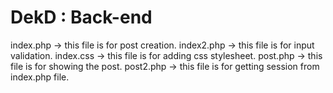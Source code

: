 # DekD : Back-end
index.php -> this file is for post creation.
index2.php -> this file is for input validation.
index.css -> this file is for adding css stylesheet.
post.php -> this file is for showing the post.
post2.php -> this file is for getting session from index.php file. 
